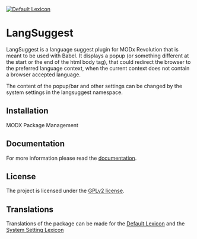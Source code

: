[![Default Lexicon](https://hosted.weblate.org/widgets/modx-extras/-/modx-langsuggest-standard/svg-badge.svg)](https://hosted.weblate.org/projects/modx-extras/modx-langsuggest-standard/)

# LangSuggest

LangSuggest is a language suggest plugin for MODx Revolution that is meant to be
used with Babel. It displays a popup (or something different at the start or the
end of the html body tag), that could redirect the browser to the preferred
language context, when the current context does not contain a browser accepted
language.

The content of the popup/bar and other settings can be changed by the system
settings in the langsuggest namespace.

## Installation

MODX Package Management

## Documentation

For more information please read the [documentation](https://jako.github.io/LangSuggest/).

## License

The project is licensed under the [GPLv2 license](https://github.com/Jako/LangSuggest/blob/master/core/components/langsuggest/docs/license.md).

## Translations

Translations of the package can be made for the [Default Lexicon](https://hosted.weblate.org/projects/modx-extras/modx-langsuggest-standard/)
and the [System Setting Lexicon](https://hosted.weblate.org/projects/modx-extras/modx-langsuggest-system-settings/)
